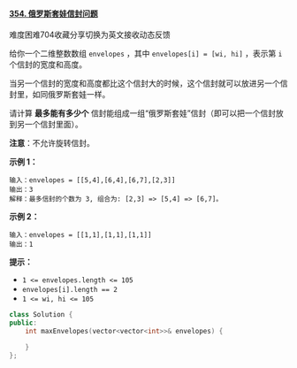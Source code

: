 #### [354. 俄罗斯套娃信封问题](https://leetcode-cn.com/problems/russian-doll-envelopes/)

难度困难704收藏分享切换为英文接收动态反馈

给你一个二维整数数组 `envelopes` ，其中 `envelopes[i] = [wi, hi]` ，表示第 `i` 个信封的宽度和高度。

当另一个信封的宽度和高度都比这个信封大的时候，这个信封就可以放进另一个信封里，如同俄罗斯套娃一样。

请计算 **最多能有多少个** 信封能组成一组“俄罗斯套娃”信封（即可以把一个信封放到另一个信封里面）。

**注意**：不允许旋转信封。

**示例 1：**

```
输入：envelopes = [[5,4],[6,4],[6,7],[2,3]]
输出：3
解释：最多信封的个数为 3, 组合为: [2,3] => [5,4] => [6,7]。
```

**示例 2：**

```
输入：envelopes = [[1,1],[1,1],[1,1]]
输出：1
```

 

**提示：**

- `1 <= envelopes.length <= 105`
- `envelopes[i].length == 2`
- `1 <= wi, hi <= 105`

```cpp
class Solution {
public:
    int maxEnvelopes(vector<vector<int>>& envelopes) {

    }
};
```

